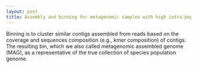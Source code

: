 ```yaml
---
layout: post
title: Assembly and binning for metagenomic samples with high intra-population diversity
---
```


Binning is to cluster similar contigs assembled from reads based on the coverage and sequences composition (e.g., kmer composition) of contigs. The resulting bin, which we also called metagenomic assembled genome (MAG), as a representative of the true collection of species population genome.